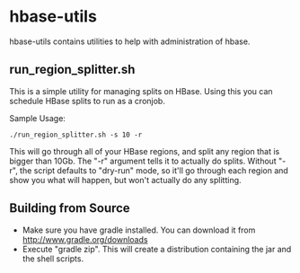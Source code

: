 hbase-utils
===========
hbase-utils contains utilities to help with administration of hbase.

run_region_splitter.sh
----------------------
This is a simple utility for managing splits on HBase. Using this you can schedule HBase splits to run as a cronjob.

Sample Usage:
```
./run_region_splitter.sh -s 10 -r
```
This will go through all of your HBase regions, and split any region that is bigger than 10Gb. The "-r" argument tells it to actually do splits. Without "-r", the script defaults to "dry-run" mode, so it'll go through each region and show you what will happen, but won't actually do any splitting.

Building from Source
----------------------
- Make sure you have gradle installed. You can download it from http://www.gradle.org/downloads
- Execute "gradle zip". This will create a distribution containing the jar and the shell scripts.

